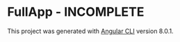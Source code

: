 # FullApp - INCOMPLETE

This project was generated with [Angular CLI](https://github.com/angular/angular-cli) version 8.0.1.
